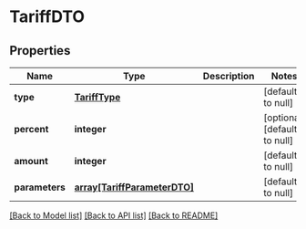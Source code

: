 # TariffDTO

## Properties
Name | Type | Description | Notes
------------ | ------------- | ------------- | -------------
**type** | [**TariffType**](TariffType.md) |  | [default to null]
**percent** | **integer** |  | [optional] [default to null]
**amount** | **integer** |  | [default to null]
**parameters** | [**array[TariffParameterDTO]**](TariffParameterDTO.md) |  | [default to null]

[[Back to Model list]](../README.md#documentation-for-models) [[Back to API list]](../README.md#documentation-for-api-endpoints) [[Back to README]](../README.md)


